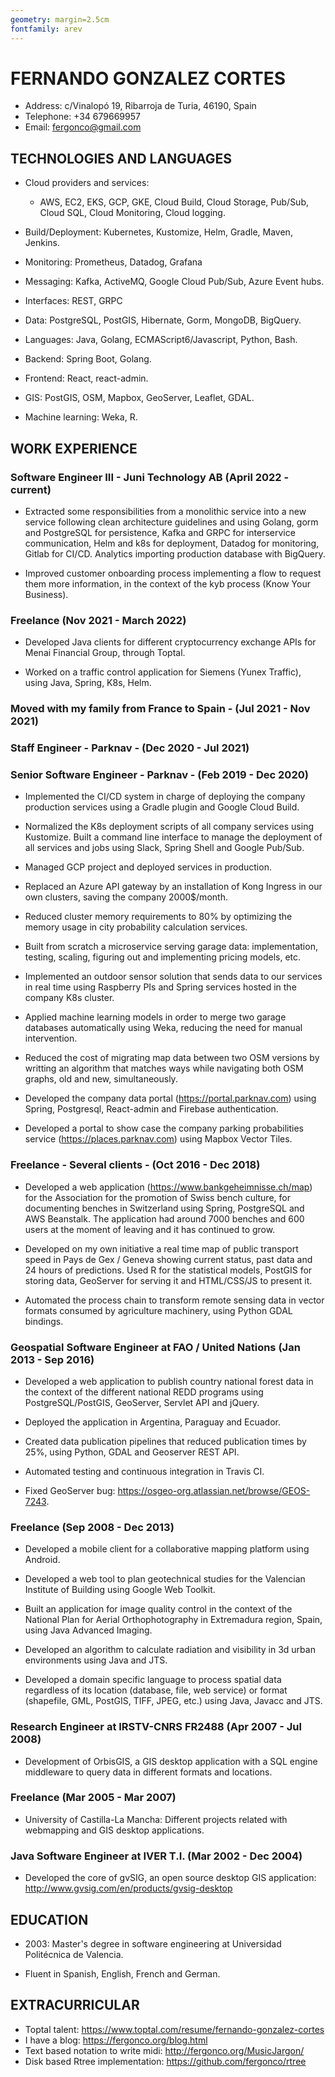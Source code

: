 ```yaml
---
geometry: margin=2.5cm
fontfamily: arev
---
```


# FERNANDO GONZALEZ CORTES

* Address: c/Vinalopó 19, Ribarroja de Turia, 46190, Spain
* Telephone: +34 679669957
* Email: fergonco@gmail.com

## TECHNOLOGIES AND LANGUAGES

* Cloud providers and services:

    * AWS, EC2, EKS, GCP, GKE, Cloud Build, Cloud Storage, Pub/Sub, Cloud SQL,
      Cloud Monitoring, Cloud logging.

* Build/Deployment: Kubernetes, Kustomize, Helm, Gradle, Maven, Jenkins.

* Monitoring: Prometheus, Datadog, Grafana

* Messaging: Kafka, ActiveMQ, Google Cloud Pub/Sub, Azure Event hubs.

* Interfaces: REST, GRPC

* Data: PostgreSQL, PostGIS, Hibernate, Gorm, MongoDB, BigQuery.

* Languages: Java, Golang, ECMAScript6/Javascript, Python, Bash.

* Backend: Spring Boot, Golang.

* Frontend: React, react-admin.

* GIS: PostGIS, OSM, Mapbox, GeoServer, Leaflet, GDAL.

* Machine learning: Weka, R.

## WORK EXPERIENCE

### Software Engineer III - Juni Technology AB (April 2022 - current)

* Extracted some responsibilities from a monolithic service into a new service
  following clean architecture guidelines and using Golang, gorm and PostgreSQL
  for persistence, Kafka and GRPC for interservice communication, Helm and k8s
  for deployment, Datadog for monitoring, Gitlab for CI/CD. Analytics importing
  production database with BigQuery.

* Improved customer onboarding process implementing a flow to request them more
  information, in the context of the kyb process (Know Your Business).

### Freelance (Nov 2021 - March 2022)

* Developed Java clients for different cryptocurrency exchange APIs for Menai
  Financial Group, through Toptal.

* Worked on a traffic control application for Siemens (Yunex Traffic), using
  Java, Spring, K8s, Helm.

### Moved with my family from France to Spain - (Jul 2021 - Nov 2021)

### Staff Engineer           - Parknav - (Dec 2020 - Jul 2021)
### Senior Software Engineer - Parknav - (Feb 2019 - Dec 2020)

* Implemented the CI/CD system in charge of deploying the company production
  services using a Gradle plugin and Google Cloud Build.

* Normalized the K8s deployment scripts of all company services using Kustomize.
  Built a command line interface to manage the deployment of all services and
  jobs using Slack, Spring Shell and Google Pub/Sub.

* Managed GCP project and deployed services in production.

* Replaced an Azure API gateway by an installation of Kong Ingress in our own
  clusters, saving the company 2000$/month.

* Reduced cluster memory requirements to 80% by optimizing the memory usage in
  city probability calculation services.

* Built from scratch a microservice serving garage data: implementation,
  testing, scaling, figuring out and implementing pricing models, etc.

* Implemented an outdoor sensor solution that sends data to our services in real
  time using Raspberry PIs and Spring services hosted in the company K8s
  cluster.

* Applied machine learning models in order to merge two garage databases
  automatically using Weka, reducing the need for manual intervention.

* Reduced the cost of migrating map data between two OSM versions by writting an
  algorithm that matches ways while navigating both OSM graphs, old and new,
  simultaneously.

* Developed the company data portal (https://portal.parknav.com) using Spring,
  Postgresql, React-admin and Firebase authentication.

* Developed a portal to show case the company parking probabilities service
  (https://places.parknav.com) using Mapbox Vector Tiles.

### Freelance - Several clients - (Oct 2016 - Dec 2018)

* Developed a web application (https://www.bankgeheimnisse.ch/map) for the
  Association for the promotion of Swiss bench culture, for documenting benches
  in Switzerland using Spring, PostgreSQL and AWS Beanstalk. The application had
  around 7000 benches and 600 users at the moment of leaving and it has
  continued to grow.

* Developed on my own initiative a real time map of public transport speed in
  Pays de Gex / Geneva showing current status, past data and 24 hours of
  predictions. Used R for the statistical models, PostGIS for storing data,
  GeoServer for serving it and HTML/CSS/JS to present it.

* Automated the process chain to transform remote sensing data in vector formats
  consumed by agriculture machinery, using Python GDAL bindings.

### Geospatial Software Engineer at FAO / United Nations (Jan 2013 - Sep 2016)

* Developed a web application to publish country national forest data in the
  context of the different national REDD programs using PostgreSQL/PostGIS,
  GeoServer, Servlet API and jQuery.

* Deployed the application in Argentina, Paraguay and Ecuador.

* Created data publication pipelines that reduced publication times by 25%,
  using Python, GDAL and Geoserver REST API.

* Automated testing and continuous integration in Travis CI.

* Fixed GeoServer bug: https://osgeo-org.atlassian.net/browse/GEOS-7243.

### Freelance (Sep 2008 - Dec 2013)

* Developed a mobile client for a collaborative mapping platform using Android.

* Developed a web tool to plan geotechnical studies for the Valencian Institute
  of Building using Google Web Toolkit.

* Built an application for image quality control in the context of the National
  Plan for Aerial Orthophotography in Extremadura region, Spain, using Java
  Advanced Imaging.

* Developed an algorithm to calculate radiation and visibility in 3d urban
  environments using Java and JTS.

* Developed a domain specific language to process spatial data regardless of its
  location (database, file, web service) or format (shapefile, GML, PostGIS,
  TIFF, JPEG, etc.) using Java, Javacc and JTS.

### Research Engineer at IRSTV-CNRS FR2488 (Apr 2007 - Jul 2008)

* Development of OrbisGIS, a GIS desktop application with a SQL engine
  middleware to query data in different formats and locations.

### Freelance (Mar 2005 - Mar 2007)

* University of Castilla-La Mancha: Different projects related with webmapping
  and GIS desktop applications.

### Java Software Engineer at IVER T.I. (Mar 2002 - Dec 2004)

* Developed the core of gvSIG, an open source desktop GIS application:
  http://www.gvsig.com/en/products/gvsig-desktop

## EDUCATION

* 2003: Master's degree in software engineering at Universidad Politécnica de
  Valencia.

* Fluent in Spanish, English, French and German.

## EXTRACURRICULAR

* Toptal talent: https://www.toptal.com/resume/fernando-gonzalez-cortes
* I have a blog: https://fergonco.org/blog.html
* Text based notation to write midi: http://fergonco.org/MusicJargon/
* Disk based Rtree implementation: https://github.com/fergonco/rtree
